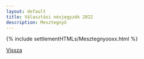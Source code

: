 ```yaml
---
layout: default
title: Választási névjegyzék 2022
description: Mesztegnyő
---
```


{% include settlementHTMLs/Mesztegnyooxx.html %}

[Vissza](./)